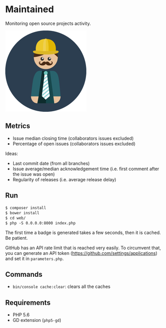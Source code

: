 # Maintained

Monitoring open source projects activity.

![](web/img/dude.png)

## Metrics

- Issue median closing time (collaborators issues excluded)
- Percentage of open issues (collaborators issues excluded)

Ideas:

- Last commit date (from all branches)
- Issue average/median acknowledgement time (i.e. first comment after the issue was open)
- Regularity of releases (i.e. average release delay)

## Run

    $ composer install
    $ bower install
    $ cd web/
    $ php -S 0.0.0.0:8000 index.php

The first time a badge is generated takes a few seconds, then it is cached. Be patient.

GitHub has an API rate limit that is reached very easily. To circumvent that, you can generate an
API token (https://github.com/settings/applications) and set it in `parameters.php`.

## Commands

- `bin/console cache:clear`: clears all the caches

## Requirements

- PHP 5.6
- GD extension (`php5-gd`)
